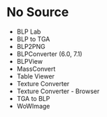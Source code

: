# No Source
* BLP Lab
* BLP to TGA
* BLP2PNG
* BLPConverter (6.0, 7.1)
* BLPView
* MassConvert
* Table Viewer
* Texture Converter
* Texture Converter - Browser
* TGA to BLP
* WoWImage